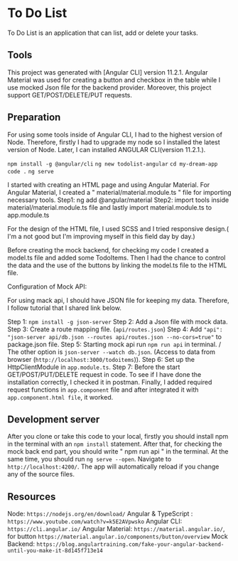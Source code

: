 # To Do List

To Do List is an application that can list, add or delete your tasks. 

## Tools

This project was generated with [Angular CLI] version 11.2.1.
Angular Material was used for creating a button and checkbox in the table while I use mocked Json file for the backend provider. 
Moreover, this project support GET/POST/DELETE/PUT requests. 

## Preparation 

For using some tools inside of Angular CLI, I had to the highest version of Node. Therefore, firstly I had to upgrade my node so I installed the latest version of Node. Later, I can installed ANGULAR CLI(version 11.2.1.).

`npm install -g @angular/cli`
`ng new todolist-angular`
`cd my-dream-app`
`code .`
`ng serve`

I started with creating an HTML page and using Angular Material. For Angular Material, I created a " material/material.module.ts " file for importing necessary tools.
Step1: ng add @angular/material
Step2: import tools inside material/material.module.ts file and lastly import material.module.ts to app.module.ts

For the design of the HTML file, I used SCSS and I tried responsive design.( I'm a not good but I'm improving myself in this field day by day.) 

Before creating the mock backend, for checking my code I created a model.ts file and added some TodoItems. Then I had the chance to control the data and the use of the buttons by linking the model.ts file to the HTML file.

Configuration of Mock API: 

For using mack api, I should have JSON file for keeping my data. Therefore, I follow tutorial that I shared link below. 

Step 1: `npm install -g json-server`
Step 2: Add a Json file with mock data.
Step 3: Create a route mapping file. (`api/routes.json`)
Step 4: Add ` "api": "json-server api/db.json --routes api/routes.json --no-cors=true" ` to package.json file.
Step 5: Starting mock api run `npm run api` in terminal. / The other option is `json-server --watch db.json`. (Access to data from browser (`http://localhost:3000/todoitems`)).
Step 6: Set up the HttpClientModule in `app.module.ts`. 
Step 7: Before the start GET/POST/PUT/DELETE request in code. To see if I have done the installation correctly, I checked it in postman.
Finally, I added required request functions in `app.component` file and after integrated it with `app.component.html file`, it worked. 

## Development server

After you clone or take this code to your local, firstly you should install npm in the terminal with an `npm install` statement. 
After that, for checking the mock back end part, you should write " npm run api " in the terminal. At the same time, you should run `ng serve --open`. Navigate to `http://localhost:4200/`. The app will automatically reload if you change any of the source files.

## Resources

Node: `https://nodejs.org/en/download/`
Angular & TypeScript : `https://www.youtube.com/watch?v=k5E2AVpwsko`
Angular CLI: `https://cli.angular.io/`
Angular Material: `https://material.angular.io/`, for button `https://material.angular.io/components/button/overview`
Mock Backend: `https://blog.angulartraining.com/fake-your-angular-backend-until-you-make-it-8d145f713e14`

<!-- ## Blog

Here is my blog about the project.  --> 
